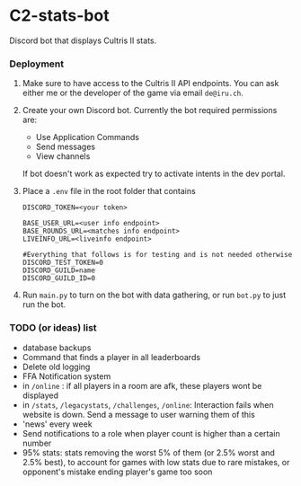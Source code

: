 # C2-stats-bot

Discord bot that displays Cultris II stats.


### Deployment
1. Make sure to have access to the Cultris II API endpoints. You can ask either me or the developer of the game via email `de@iru.ch`.
2. Create your own Discord bot. Currently the bot required permissions are:
   - Use Application Commands
   - Send messages
   - View channels

    If bot doesn't work as expected try to activate intents in the dev portal.
3. Place a `.env` file in the root folder that contains
   
   ```
   DISCORD_TOKEN=<your token>

   BASE_USER_URL=<user info endpoint>
   BASE_ROUNDS_URL=<matches info endpoint>
   LIVEINFO_URL=<liveinfo endpoint>

   #Everything that follows is for testing and is not needed otherwise
   DISCORD_TEST_TOKEN=0
   DISCORD_GUILD=name
   DISCORD_GUILD_ID=0
4. Run `main.py` to turn on the bot with data gathering, or run `bot.py` to just run the bot.
### TODO (or ideas) list

- database backups
- Command that finds a player in all leaderboards
- Delete old logging
- FFA Notification system
- in `/online` : if all players in a room are afk, these players wont be displayed
- in `/stats`, `/legacystats`, `/challenges`, `/online`: Interaction fails when website is down.  Send a message to user warning them of this
- 'news' every week
- Send notifications to a role when player count is higher than a certain number
- 95% stats: stats removing the worst 5% of them (or 2.5% worst and 2.5% best), to account for games with low stats due to rare mistakes, or opponent's mistake ending player's game too soon
